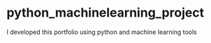 # python_machinelearning_project
I developed this portfolio using python and machine learning tools 
